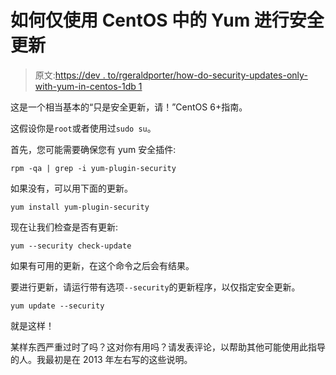 # 如何仅使用 CentOS 中的 Yum 进行安全更新

> 原文:[https://dev . to/rgeraldporter/how-do-security-updates-only-with-yum-in-centos-1db 1](https://dev.to/rgeraldporter/how-to-do-security-updates-only-with-yum-in-centos-1db1)

这是一个相当基本的“只是安全更新，请！”CentOS 6+指南。

这假设你是`root`或者使用过`sudo su`。

首先，您可能需要确保您有 yum 安全插件:

```
rpm -qa | grep -i yum-plugin-security 
```

如果没有，可以用下面的更新。

```
yum install yum-plugin-security 
```

现在让我们检查是否有更新:

```
yum --security check-update 
```

如果有可用的更新，在这个命令之后会有结果。

要进行更新，请运行带有选项`--security`的更新程序，以仅指定安全更新。

```
yum update --security 
```

就是这样！

某样东西严重过时了吗？这对你有用吗？请发表评论，以帮助其他可能使用此指导的人。我最初是在 2013 年左右写的这些说明。